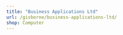 ```yaml
---
title: "Business Applications Ltd"
url: /gisborne/business-applications-ltd/
shop: Computer
---
```


